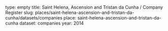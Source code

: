 type: empty
title: Saint Helena, Ascension and Tristan da Cunha / Company Register
slug: places/saint-helena-ascension-and-tristan-da-cunha/datasets/companies
place: saint-helena-ascension-and-tristan-da-cunha
dataset: companies
year: 2014

